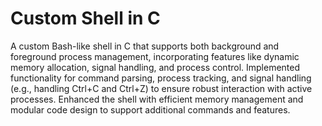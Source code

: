 # Custom Shell in C
A custom Bash-like shell in C that supports both background and foreground process management, incorporating features like dynamic memory allocation, signal handling, and process control. Implemented functionality for command parsing, process tracking, and signal handling (e.g., handling Ctrl+C and Ctrl+Z) to ensure robust interaction with active processes. Enhanced the shell with efficient memory management and modular code design to support additional commands and features.
